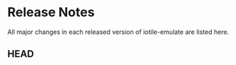 # Release Notes

All major changes in each released version of iotile-emulate are listed here.

## HEAD
